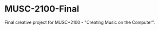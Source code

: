 MUSC-2100-Final
===============

Final creative project for MUSC*2100 - "Creating Music on the Computer".
